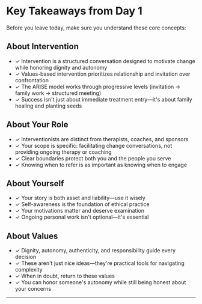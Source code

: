 # Key Takeaways from Day 1

Before you leave today, make sure you understand these core concepts:

## About Intervention
- ✓ Intervention is a structured conversation designed to motivate change while honoring dignity and autonomy
- ✓ Values-based intervention prioritizes relationship and invitation over confrontation
- ✓ The ARISE model works through progressive levels (invitation → family work → structured meeting)
- ✓ Success isn't just about immediate treatment entry—it's about family healing and planting seeds

## About Your Role
- ✓ Interventionists are distinct from therapists, coaches, and sponsors
- ✓ Your scope is specific: facilitating change conversations, not providing ongoing therapy or coaching
- ✓ Clear boundaries protect both you and the people you serve
- ✓ Knowing when to refer is as important as knowing when to engage

## About Yourself
- ✓ Your story is both asset and liability—use it wisely
- ✓ Self-awareness is the foundation of ethical practice
- ✓ Your motivations matter and deserve examination
- ✓ Ongoing personal work isn't optional—it's essential

## About Values
- ✓ Dignity, autonomy, authenticity, and responsibility guide every decision
- ✓ These aren't just nice ideas—they're practical tools for navigating complexity
- ✓ When in doubt, return to these values
- ✓ You can honor someone's autonomy while still being honest about your concerns

---
